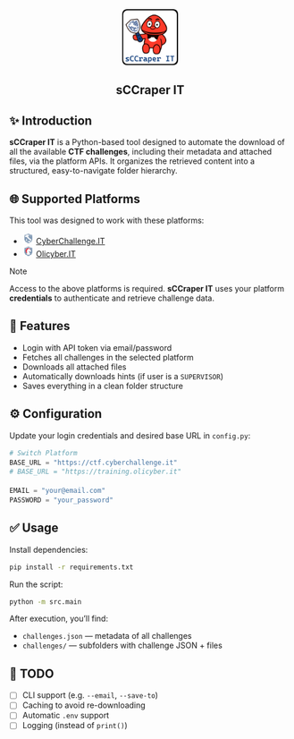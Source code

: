 <div align="center"><img src="assets/sCCraper-IT-logo.png" height="100px" alt="sCCraper-IT logo"></div>

<h2 align="center">sCCraper IT</h2>

## ✨ Introduction

**sCCraper IT** is a Python-based tool designed to automate the download of all the available **CTF challenges**, including their metadata and attached files, via the platform APIs. It organizes the retrieved content into a structured, easy-to-navigate folder hierarchy.

## 🌐 Supported Platforms

This tool was designed to work with these platforms:

- <img src="assets/cyberchallenge-logo.png" height="20px" alt="CyberChallenge.IT logo"> [CyberChallenge.IT](https://cyberchallenge.it)
- <img src="assets/olicyber-logo.png" height="20px" alt="Olicyber.IT logo"> [Olicyber.IT](https://training.olicyber.it)

> [!NOTE]  
> Access to the above platforms is required. **sCCraper IT** uses your platform **credentials** to authenticate and retrieve challenge data.

## 🚀 Features

- Login with API token via email/password
- Fetches all challenges in the selected platform
- Downloads all attached files
- Automatically downloads hints (if user is a `SUPERVISOR`)
- Saves everything in a clean folder structure

## ⚙️ Configuration

Update your login credentials and desired base URL in `config.py`:

```python
# Switch Platform
BASE_URL = "https://ctf.cyberchallenge.it"
# BASE_URL = "https://training.olicyber.it"

EMAIL = "your@email.com"
PASSWORD = "your_password"
```

## ✅ Usage

Install dependencies:

```bash
pip install -r requirements.txt
```

Run the script:

```bash
python -m src.main
```

After execution, you’ll find:

- `challenges.json` — metadata of all challenges
- `challenges/` — subfolders with challenge JSON + files

## 📌 TODO

- [ ] CLI support (e.g. `--email`, `--save-to`)
- [ ] Caching to avoid re-downloading
- [ ] Automatic `.env` support
- [ ] Logging (instead of `print()`)
